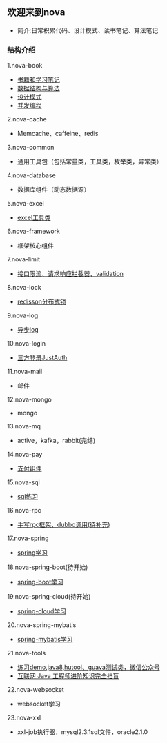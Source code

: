 ## 欢迎来到nova
* 简介:日常积累代码、设计模式、读书笔记、算法笔记

### 结构介绍
1.nova-book
* [书籍和学习笔记](nova-book/bookNote.md)
* [数据结构与算法](nova-book/algorithm.md)
* [设计模式](nova-book/design.md)
* [并发编程](nova-book/juc.md)

2.nova-cache
* Memcache、caffeine、redis

3.nova-common
* 通用工具包（包括常量类，工具类，枚举类，异常类）

4.nova-database
* 数据库组件（动态数据源）

5.nova-excel
* [excel工具类](nova-excel/excelNote.md)

6.nova-framework
* 框架核心组件

7.nova-limit
* [接口限流、请求响应拦截器、validation](nova-limit/limitNote.md)

8.nova-lock
* [redisson分布式锁](nova-lock/lockNote.md)

9.nova-log
* [异步log](nova-log/logNote.md)

10.nova-login
* [三方登录JustAuth](nova-login/loginNote.md)

11.nova-mail
* 邮件

12.nova-mongo
* mongo

13.nova-mq
* active，kafka，rabbit(完结)

14.nova-pay
* [支付组件](nova-pay/payNote.md)

15.nova-sql
* [sql练习](nova-sql/sqlNote.md)

16.nova-rpc
* [手写rpc框架、dubbo调用(待补充)](nova-rpc/rpcNote.md)

17.nova-spring
* [spring学习](nova-spring/springNote.md)

18.nova-spring-boot(待开始)
* [spring-boot学习](nova-spring-boot/springBootNote.md)

19.nova-spring-cloud(待开始)
* [spring-cloud学习](nova-spring-cloud/springCloudNote.md)

20.nova-spring-mybatis
* [spring-mybatis学习](nova-spring-mybatis/mybatisNote.md)

21.nova-tools
* [练习demo,java8,hutool、guava测试类，微信公众号](nova-tools/toolsNote.md)
* [互联网 Java 工程师进阶知识完全扫盲](summary.md)

22.nova-websocket
* websocket学习

23.nova-xxl
* xxl-job执行器，mysql2.3.1sql文件，oracle2.1.0

